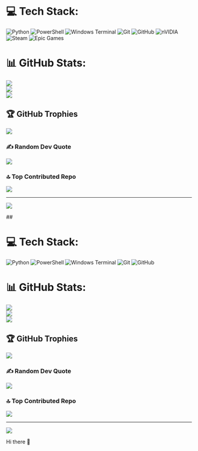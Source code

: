 
# 💻 Tech Stack:
![Python](https://img.shields.io/badge/python-3670A0?style=for-the-badge&logo=python&logoColor=ffdd54) ![PowerShell](https://img.shields.io/badge/PowerShell-%235391FE.svg?style=for-the-badge&logo=powershell&logoColor=white) ![Windows Terminal](https://img.shields.io/badge/Windows%20Terminal-%234D4D4D.svg?style=for-the-badge&logo=windows-terminal&logoColor=white) ![Git](https://img.shields.io/badge/git-%23F05033.svg?style=for-the-badge&logo=git&logoColor=white) ![GitHub](https://img.shields.io/badge/github-%23121011.svg?style=for-the-badge&logo=github&logoColor=white) ![nVIDIA](https://img.shields.io/badge/nVIDIA-%2376B900.svg?style=for-the-badge&logo=nVIDIA&logoColor=white) ![Steam](https://img.shields.io/badge/steam-%23000000.svg?style=for-the-badge&logo=steam&logoColor=white) ![Epic Games](https://img.shields.io/badge/epicgames-%23313131.svg?style=for-the-badge&logo=epicgames&logoColor=white)
# 📊 GitHub Stats:
![](https://github-readme-stats.vercel.app/api?username=Menua-Arakelyan&theme=shadow_green&hide_border=false&include_all_commits=true&count_private=true)<br/>
![](https://nirzak-streak-stats.vercel.app/?user=Menua-Arakelyan&theme=shadow_green&hide_border=false)<br/>
![](https://github-readme-stats.vercel.app/api/top-langs/?username=Menua-Arakelyan&theme=shadow_green&hide_border=false&include_all_commits=true&count_private=true&layout=compact)

## 🏆 GitHub Trophies
![](https://github-profile-trophy.vercel.app/?username=Menua-Arakelyan&theme=shadow_green&no-frame=true&no-bg=true&margin-w=4)

### ✍️ Random Dev Quote
![](https://quotes-github-readme.vercel.app/api?type=horizontal&theme=radical)

### 🔝 Top Contributed Repo
![](https://github-contributor-stats.vercel.app/api?username=Menua-Arakelyan&limit=5&theme=dark&combine_all_yearly_contributions=true)

---
[![](https://visitcount.itsvg.in/api?id=Menua-Arakelyan&icon=0&color=0)](https://visitcount.itsvg.in)

<!-- Proudly created with GPRM ( https://gprm.itsvg.in ) -->## 
# 💻 Tech Stack:
![Python](https://img.shields.io/badge/python-3670A0?style=for-the-badge&logo=python&logoColor=ffdd54) ![PowerShell](https://img.shields.io/badge/PowerShell-%235391FE.svg?style=for-the-badge&logo=powershell&logoColor=white) ![Windows Terminal](https://img.shields.io/badge/Windows%20Terminal-%234D4D4D.svg?style=for-the-badge&logo=windows-terminal&logoColor=white) ![Git](https://img.shields.io/badge/git-%23F05033.svg?style=for-the-badge&logo=git&logoColor=white) ![GitHub](https://img.shields.io/badge/github-%23121011.svg?style=for-the-badge&logo=github&logoColor=white)
# 📊 GitHub Stats:
![](https://github-readme-stats.vercel.app/api?username=Menua-Arakelyan&theme=shadow_green&hide_border=false&include_all_commits=true&count_private=true)<br/>
![](https://nirzak-streak-stats.vercel.app/?user=Menua-Arakelyan&theme=shadow_green&hide_border=false)<br/>
![](https://github-readme-stats.vercel.app/api/top-langs/?username=Menua-Arakelyan&theme=shadow_green&hide_border=false&include_all_commits=true&count_private=true&layout=compact)

## 🏆 GitHub Trophies
![](https://github-profile-trophy.vercel.app/?username=Menua-Arakelyan&theme=shadow_green&no-frame=true&no-bg=true&margin-w=4)

### ✍️ Random Dev Quote
![](https://quotes-github-readme.vercel.app/api?type=horizontal&theme=radical)

### 🔝 Top Contributed Repo
![](https://github-contributor-stats.vercel.app/api?username=Menua-Arakelyan&limit=5&theme=radical&combine_all_yearly_contributions=true)

---
[![](https://visitcount.itsvg.in/api?id=Menua-Arakelyan&icon=0&color=0)](https://visitcount.itsvg.in)

<!-- Proudly created with GPRM ( https://gprm.itsvg.in ) -->Hi there 👋

<!--
**Menua-Arakelyan/Menua-Arakelyan** is a ✨ _special_ ✨ repository because its `README.md` (this file) appears on your GitHub profile.

Here are some ideas to get you started:

- 🔭 I’m currently working on ...
- 🌱 I’m currently learning ...
- 👯 I’m looking to collaborate on ...
- 🤔 I’m looking for help with ...
- 💬 Ask me about ...
- 📫 How to reach me: ...
- 😄 Pronouns: ...
- ⚡ Fun fact: ...
-->
